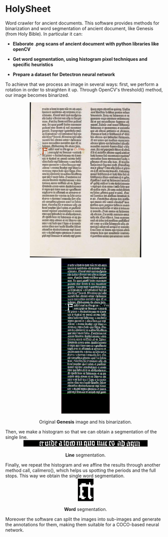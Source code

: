 # HolySheet
Word crawler for ancient documents. This software provides methods for binarization and word segmentation of ancient 
document, like Genesis (from Holy Bible). In particular it can:
                                    
- **Elaborate .png scans of ancient document with python libraries like openCV**
                                    
- **Get word segmentation, using histogram pixel techniques and specific heuristics**
                                    
- **Prepare a dataset for Detectron neural network**

To achieve that we process an image in several ways: first, we perform a rotation in order to straighten it up. Through 
OpenCV's threshold() method, our image becomes binarized.

<div align="center">

<div>
<img src="demoImages/Gut-24.png" width="350px" float="left"/>

<img src="demoImages/binarizedColumn.png" width="152px" float="right"/> 
</div>

Original <b>Genesis</b> image and his binarization. 
</div>
Then, we make a histogram so that we can obtain a segmentation of the single line.

<div align="center">

<div>
<img src="demoImages/binarizedRow.png"/>

<b>Line</b> segmentation.
</div>
</div>
Finally, we repeat the histogram and we affine the results through another method call, calimero(), which helps us 
spotting the periods and the full stops. This way we obtain the single word segmentation.

<div align="center">

<div>
<img src="demoImages/binarizedWord.png"/>

<b>Word</b> segmentation.
</div>
</div>

Moreover the software can split the images into sub-images and generate the annotations for them, making them suitable 
for a COCO-based neural network.